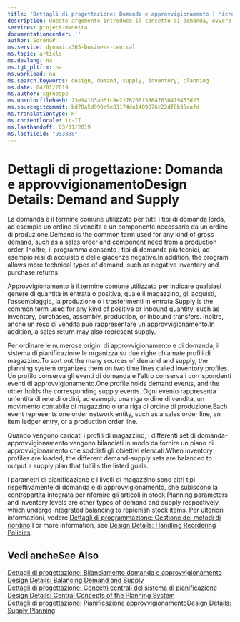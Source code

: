 ```yaml
---
title: 'Dettagli di progettazione: Domanda e approvvigionamento | Microsoft Docs'
description: Questo argomento introduce il concetto di domanda, ovvero il termine comune utilizzato per tutti i tipi di domanda lorda, ad esempio un ordine di vendita e un componente necessario da un ordine di produzione.
services: project-madeira
documentationcenter: ''
author: SorenGP
ms.service: dynamics365-business-central
ms.topic: article
ms.devlang: na
ms.tgt_pltfrm: na
ms.workload: na
ms.search.keywords: design, demand, supply, inventory, planning
ms.date: 04/01/2019
ms.author: sgroespe
ms.openlocfilehash: 23e941b3ab6fc8e2176268f38647630419453d23
ms.sourcegitcommit: bd78a5d990c9e83174da1409076c22df8b35eafd
ms.translationtype: HT
ms.contentlocale: it-IT
ms.lasthandoff: 03/31/2019
ms.locfileid: "933888"
---
```

# <a name="design-details-demand-and-supply"></a><span data-ttu-id="39ff0-103">Dettagli di progettazione: Domanda e approvvigionamento</span><span class="sxs-lookup"><span data-stu-id="39ff0-103">Design Details: Demand and Supply</span></span>
<span data-ttu-id="39ff0-104">La domanda è il termine comune utilizzato per tutti i tipi di domanda lorda, ad esempio un ordine di vendita e un componente necessario da un ordine di produzione.</span><span class="sxs-lookup"><span data-stu-id="39ff0-104">Demand is the common term used for any kind of gross demand, such as a sales order and component need from a production order.</span></span> <span data-ttu-id="39ff0-105">Inoltre, il programma consente i tipi di domanda più tecnici, ad esempio resi di acquisto e delle giacenze negative.</span><span class="sxs-lookup"><span data-stu-id="39ff0-105">In addition, the program allows more technical types of demand, such as negative inventory and purchase returns.</span></span>  
  
<span data-ttu-id="39ff0-106">Approvvigionamento è il termine comune utilizzato per indicare qualsiasi genere di quantità in entrata o positiva, quale il magazzino, gli acquisti, l'assemblaggio, la produzione o i trasferimenti in entrata.</span><span class="sxs-lookup"><span data-stu-id="39ff0-106">Supply is the common term used for any kind of positive or inbound quantity, such as inventory, purchases, assembly, production, or inbound transfers.</span></span> <span data-ttu-id="39ff0-107">Inoltre, anche un reso di vendita può rappresentare un approvvigionamento.</span><span class="sxs-lookup"><span data-stu-id="39ff0-107">In addition, a sales return may also represent supply.</span></span>  
  
<span data-ttu-id="39ff0-108">Per ordinare le numerose origini di approvvigionamento e di domanda, il sistema di pianificazione le organizza su due righe chiamate profili di magazzino.</span><span class="sxs-lookup"><span data-stu-id="39ff0-108">To sort out the many sources of demand and supply, the planning system organizes them on two time lines called inventory profiles.</span></span> <span data-ttu-id="39ff0-109">Un profilo conserva gli eventi di domanda e l'altro conserva i corrispondenti eventi di approvvigionamento.</span><span class="sxs-lookup"><span data-stu-id="39ff0-109">One profile holds demand events, and the other holds the corresponding supply events.</span></span> <span data-ttu-id="39ff0-110">Ogni evento rappresenta un'entità di rete di ordini, ad esempio una riga ordine di vendita, un movimento contabile di magazzino o una riga di ordine di produzione.</span><span class="sxs-lookup"><span data-stu-id="39ff0-110">Each event represents one order network entity, such as a sales order line, an item ledger entry, or a production order line.</span></span>  
  
<span data-ttu-id="39ff0-111">Quando vengono caricati i profili di magazzino, i differenti set di domanda-approvvigionamento vengono bilanciati in modo da fornire un piano di approvvigionamento che soddisfi gli obiettivi elencati.</span><span class="sxs-lookup"><span data-stu-id="39ff0-111">When inventory profiles are loaded, the different demand-supply sets are balanced to output a supply plan that fulfills the listed goals.</span></span>  
  
<span data-ttu-id="39ff0-112">I parametri di pianificazione e i livelli di magazzino sono altri tipi rispettivamente di domanda e di approvvigionamento, che subiscono la contropartita integrata per rifornire gli articoli in stock.</span><span class="sxs-lookup"><span data-stu-id="39ff0-112">Planning parameters and inventory levels are other types of demand and supply respectively, which undergo integrated balancing to replenish stock items.</span></span> <span data-ttu-id="39ff0-113">Per ulteriori informazioni, vedere [Dettagli di programmazione: Gestione dei metodi di riordino](design-details-handling-reordering-policies.md).</span><span class="sxs-lookup"><span data-stu-id="39ff0-113">For more information, see [Design Details: Handling Reordering Policies](design-details-handling-reordering-policies.md).</span></span>  
  
## <a name="see-also"></a><span data-ttu-id="39ff0-114">Vedi anche</span><span class="sxs-lookup"><span data-stu-id="39ff0-114">See Also</span></span>  
<span data-ttu-id="39ff0-115">[Dettagli di progettazione: Bilanciamento domanda e approvvigionamento](design-details-balancing-demand-and-supply.md) </span><span class="sxs-lookup"><span data-stu-id="39ff0-115">[Design Details: Balancing Demand and Supply](design-details-balancing-demand-and-supply.md) </span></span>  
<span data-ttu-id="39ff0-116">[Dettagli di progettazione: Concetti centrali del sistema di pianificazione](design-details-central-concepts-of-the-planning-system.md) </span><span class="sxs-lookup"><span data-stu-id="39ff0-116">[Design Details: Central Concepts of the Planning System](design-details-central-concepts-of-the-planning-system.md) </span></span>  
[<span data-ttu-id="39ff0-117">Dettagli di progettazione: Pianificazione approvvigionamento</span><span class="sxs-lookup"><span data-stu-id="39ff0-117">Design Details: Supply Planning</span></span>](design-details-supply-planning.md)